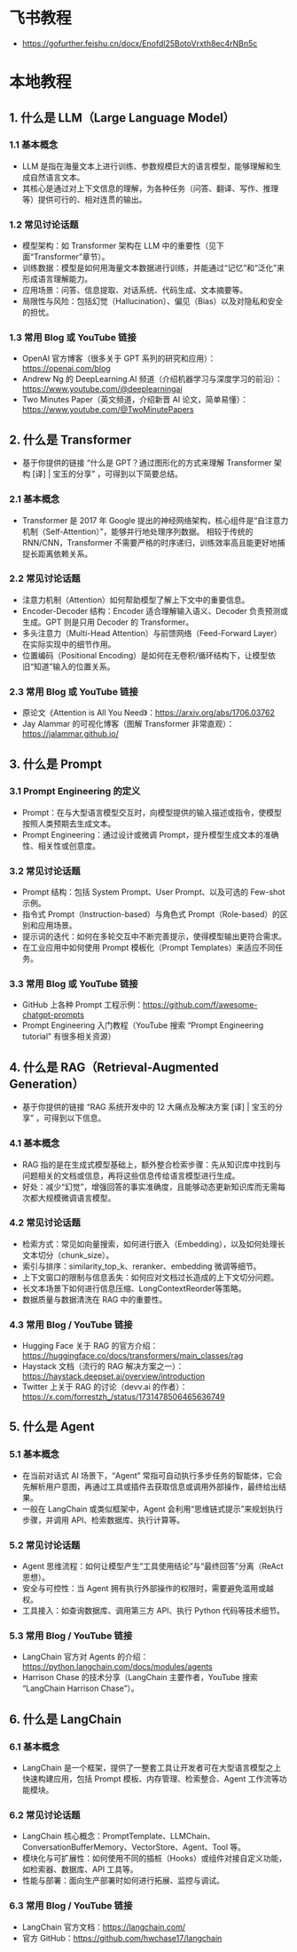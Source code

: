 # 飞书教程
- https://gofurther.feishu.cn/docx/Enofdl25BotoVrxth8ec4rNBn5c
# 本地教程
## 1. 什么是 LLM（Large Language Model）
### 1.1 基本概念
- LLM 是指在海量文本上进行训练、参数规模巨大的语言模型，能够理解和生成自然语言文本。
- 其核心是通过对上下文信息的理解，为各种任务（问答、翻译、写作、推理等）提供可行的、相对连贯的输出。
### 1.2 常见讨论话题
- 模型架构：如 Transformer 架构在 LLM 中的重要性（见下面“Transformer”章节）。
- 训练数据：模型是如何用海量文本数据进行训练，并能通过“记忆”和“泛化”来形成语言理解能力。
- 应用场景：问答、信息提取、对话系统、代码生成、文本摘要等。
- 局限性与风险：包括幻觉（Hallucination）、偏见（Bias）以及对隐私和安全的担忧。
### 1.3 常用 Blog 或 YouTube 链接
- OpenAI 官方博客（很多关于 GPT 系列的研究和应用）：https://openai.com/blog
- Andrew Ng 的 DeepLearning.AI 频道（介绍机器学习与深度学习的前沿）：https://www.youtube.com/@deeplearningai
- Two Minutes Paper（英文频道，介绍新晋 AI 论文，简单易懂）：https://www.youtube.com/@TwoMinutePapers

## 2. 什么是 Transformer
- 基于你提供的链接 “什么是 GPT？通过图形化的方式来理解 Transformer 架构 [译] | 宝玉的分享” ，可得到以下简要总结。
### 2.1 基本概念
- Transformer 是 2017 年 Google 提出的神经网络架构，核心组件是“自注意力机制（Self-Attention）”，能够并行地处理序列数据。
相较于传统的 RNN/CNN，Transformer 不需要严格的时序递归，训练效率高且能更好地捕捉长距离依赖关系。
### 2.2 常见讨论话题
- 注意力机制（Attention）如何帮助模型了解上下文中的重要信息。
- Encoder-Decoder 结构：Encoder 适合理解输入语义、Decoder 负责预测或生成。GPT 则是只用 Decoder 的 Transformer。
- 多头注意力（Multi-Head Attention）与前馈网络（Feed-Forward Layer）在实际实现中的细节作用。
- 位置编码（Positional Encoding）是如何在无卷积/循环结构下，让模型依旧“知道”输入的位置关系。
### 2.3 常用 Blog 或 YouTube 链接
- 原论文《Attention is All You Need》：https://arxiv.org/abs/1706.03762
- Jay Alammar 的可视化博客（图解 Transformer 非常直观）：https://jalammar.github.io/

## 3. 什么是 Prompt
### 3.1 Prompt Engineering 的定义
- Prompt：在与大型语言模型交互时，向模型提供的输入描述或指令，使模型按照人类预期去生成文本。
- Prompt Engineering：通过设计或微调 Prompt，提升模型生成文本的准确性、相关性或创意度。
### 3.2 常见讨论话题
- Prompt 结构：包括 System Prompt、User Prompt、以及可选的 Few-shot 示例。
- 指令式 Prompt（Instruction-based）与角色式 Prompt（Role-based）的区别和应用场景。
- 提示词的迭代：如何在多轮交互中不断完善提示，使得模型输出更符合需求。
- 在工业应用中如何使用 Prompt 模板化（Prompt Templates）来适应不同任务。
### 3.3 常用 Blog 或 YouTube 链接
- GitHub 上各种 Prompt 工程示例：https://github.com/f/awesome-chatgpt-prompts
- Prompt Engineering 入门教程（YouTube 搜索 “Prompt Engineering tutorial” 有很多相关资源）

## 4. 什么是 RAG（Retrieval-Augmented Generation）
- 基于你提供的链接 “RAG 系统开发中的 12 大痛点及解决方案 [译] | 宝玉的分享” ，可得到以下信息。
### 4.1 基本概念
- RAG 指的是在生成式模型基础上，额外整合检索步骤：先从知识库中找到与问题相关的文档或信息，再将这些信息传给语言模型进行生成。
- 好处：减少“幻觉”，增强回答的事实准确度，且能够动态更新知识库而无需每次都大规模微调语言模型。
### 4.2 常见讨论话题
- 检索方式：常见如向量搜索，如何进行嵌入（Embedding），以及如何处理长文本切分（chunk_size）。
- 索引与排序：similarity_top_k、reranker、embedding 微调等细节。
- 上下文窗口的限制与信息丢失：如何应对文档过长造成的上下文切分问题。
- 长文本场景下如何进行信息压缩、LongContextReorder等策略。
- 数据质量与数据清洗在 RAG 中的重要性。
### 4.3 常用 Blog / YouTube 链接
- Hugging Face 关于 RAG 的官方介绍：https://huggingface.co/docs/transformers/main_classes/rag
- Haystack 文档（流行的 RAG 解决方案之一）：https://haystack.deepset.ai/overview/introduction
- Twitter 上关于 RAG 的讨论（devv.ai 的作者）：https://x.com/forrestzh_/status/1731478506465636749
## 5. 什么是 Agent
### 5.1 基本概念
- 在当前对话式 AI 场景下，“Agent” 常指可自动执行多步任务的智能体，它会先解析用户意图，再通过工具或插件去获取信息或调用外部操作，最终给出结果。
- 一般在 LangChain 或类似框架中，Agent 会利用“思维链式提示”来规划执行步骤，并调用 API、检索数据库、执行计算等。
### 5.2 常见讨论话题
- Agent 思维流程：如何让模型产生“工具使用结论”与“最终回答”分离（ReAct 思想）。
- 安全与可控性：当 Agent 拥有执行外部操作的权限时，需要避免滥用或越权。
- 工具接入：如查询数据库、调用第三方 API、执行 Python 代码等技术细节。
### 5.3 常用 Blog / YouTube 链接
- LangChain 官方对 Agents 的介绍：https://python.langchain.com/docs/modules/agents
- Harrison Chase 的技术分享（LangChain 主要作者，YouTube 搜索 “LangChain Harrison Chase”）。

## 6. 什么是 LangChain
### 6.1 基本概念
- LangChain 是一个框架，提供了一整套工具让开发者可在大型语言模型之上快速构建应用，包括 Prompt 模板、内存管理、检索整合、Agent 工作流等功能模块。
### 6.2 常见讨论话题
- LangChain 核心概念：PromptTemplate、LLMChain、ConversationBufferMemory、VectorStore、Agent、Tool 等。
- 模块化与可扩展性：如何使用不同的插桩（Hooks）或组件对接自定义功能，如检索器、数据库、API 工具等。
- 性能与部署：面向生产部署时如何进行拓展、监控与调试。
### 6.3 常用 Blog / YouTube 链接
- LangChain 官方文档：https://langchain.com/
- 官方 GitHub：https://github.com/hwchase17/langchain